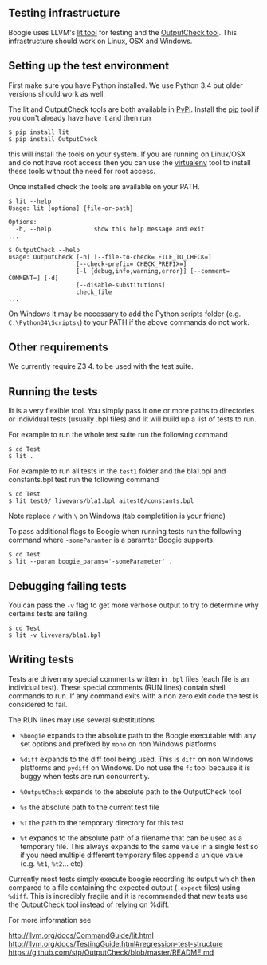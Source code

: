 Testing infrastructure
----------------------

Boogie uses LLVM's [lit tool](http://llvm.org/docs/CommandGuide/lit.html) for
testing and the [OutputCheck tool](https://github.com/stp/OutputCheck). This
infrastructure should work on Linux, OSX and Windows.

Setting up the test environment
-------------------------------

First make sure you have Python installed. We use Python 3.4 but older versions
should work as well.

The lit and OutputCheck tools are both available in
[PyPi](https://pypi.python.org/pypi). Install the
[pip](http://pip.readthedocs.org/en/latest/installing.html) tool if you don't
already have have it and then run

```
$ pip install lit
$ pip install OutputCheck
```

this will install the tools on your system. If you are running on Linux/OSX and
do not have root access then you can use the
[virtualenv](http://virtualenv.readthedocs.org/en/latest/) tool to install these
tools without the need for root access.

Once installed check the tools are available on your PATH.

```
$ lit --help
Usage: lit [options] {file-or-path}

Options:
  -h, --help            show this help message and exit
...

$ OutputCheck --help
usage: OutputCheck [-h] [--file-to-check= FILE_TO_CHECK=]
                   [--check-prefix= CHECK_PREFIX=]
                   [-l {debug,info,warning,error}] [--comment= COMMENT=] [-d]
                   [--disable-substitutions]
                   check_file
...
```

On Windows it may be necessary to add the Python scripts folder
(e.g. ``C:\Python34\Scripts\``) to your PATH if the above commands do not work.

Other requirements
------------------

We currently require Z3 4.<FIXME> to be used with the test suite.


Running the tests
-----------------

lit is a very flexible tool. You simply pass it one or more paths to directories
or individual tests (usually .bpl files) and lit will build up a list of tests
to run.

For example to run the whole test suite run the following command

```
$ cd Test
$ lit .
```

For example to run all tests in the ``test1`` folder and the bla1.bpl and
constants.bpl test run the following command

```
$ cd Test
$ lit test0/ livevars/bla1.bpl aitest0/constants.bpl
```

Note replace ``/`` with ``\`` on Windows (tab completition is your friend)

To pass additional flags to Boogie when running tests run the following command
where ``-someParamter`` is a paramter Boogie supports.

```
$ cd Test
$ lit --param boogie_params='-someParameter' .
```

Debugging failing tests
-----------------------

You can pass the ``-v`` flag to get more verbose output to try to determine why
certains tests are failing.

```
$ cd Test
$ lit -v livevars/bla1.bpl
```

Writing tests
-------------

Tests are driven my special comments written in ``.bpl`` files (each file is an
individual test). These special comments (RUN lines) contain shell commands to
run. If any command exits with a non zero exit code the test is
considered to fail.

The RUN lines may use several substitutions

- ``%boogie`` expands to the absolute path to the Boogie executable with any set
  options and prefixed by ``mono`` on non Windows platforms

- ``%diff`` expands to the diff tool being used. This is ``diff`` on non
  Windows platforms and ``pydiff`` on Windows. Do not use the ``fc`` tool
  because it is buggy when tests are run concurrently.

- ``%OutputCheck`` expands to the absolute path to the OutputCheck tool

- ``%s`` the absolute path to the current test file

- ``%T`` the path to the temporary directory for this test

- ``%t`` expands to the absolute path of a filename that can be used as a
  temporary file. This always expands to the same value in a single test so if
  you need multiple different temporary files append a unique value (e.g.
  ``%t1``, ``%t2``... etc).

Currently most tests simply execute boogie recording its output which then
compared to a file containing the expected output (``.expect`` files) using
``%diff``. This is incredibly fragile and it is recommended that new tests use
the OutputCheck tool instead of relying on %diff.

For more information see

http://llvm.org/docs/CommandGuide/lit.html
http://llvm.org/docs/TestingGuide.html#regression-test-structure
https://github.com/stp/OutputCheck/blob/master/README.md
